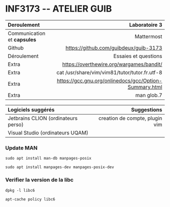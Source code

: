 # INF3173 -- ATELIER GUIB
|Deroulement|Laboratoire 3|
|:---|---:|
|Communication et **capsules**|Mattermost|
|Github|https://github.com/guibdeux/guib-3173|
|Déroulement|Essaies et questions|
|Extra|https://overthewire.org/wargames/bandit/|
|Extra|cat /usr/share/vim/vim81/tutor/tutor.fr.utf-8|
|Extra|https://gcc.gnu.org/onlinedocs/gcc/Option-Summary.html|
|Extra|man glob.7|

|Logiciels suggérés| Suggestions|
|:---|---:|
|Jetbrains CLION (ordinateurs perso)|creation de compte, plugin vim| 
|Visual Studio (ordinateurs UQAM)| |

### Update MAN
````
sudo apt install man-db manpages-posix
````
````
sudo apt install manpages-dev manpages-posix-dev
````

### Verifier la version de la libc
```
dpkg -l libc6
```
```
apt-cache policy libc6
```